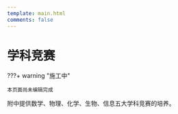 ```yaml
---
template: main.html
comments: false
---
```


# 学科竞赛

???+ warning "施工中"

    本页面尚未编辑完成

附中提供数学、物理、化学、生物、信息五大学科竞赛的培养。
